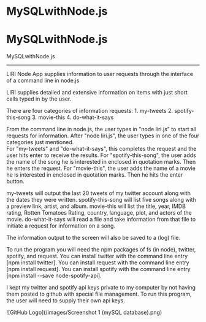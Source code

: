 # MySQLwithNode.js
# MySQLwithNode.js
MySQLwithNode.js



______________________________________________________________________

LIRI Node App supplies information to user requests through the interface of
	a command line in node.js

LIRI supplies detailed and extensive information on items with just short calls typed in 
	by the user.  

There are four categories of information requests:
	1.  my-tweets
    2.  spotify-this-song
    3.  movie-this
	4.  do-what-it-says

From the command line in node.js, the user types in "node liri.js" to start all requests for information.  After "node liri.js", the user types in one of the four categories just mentioned.  	
For "my-tweets" and "do-what-it-says", this completes the request and the user hits enter to receive the 
	results.  For "spotify-this-song", the user adds the name of the song he is interested in enclosed in quotation marks.  Then he enters the request.  For "movie-this", the user adds the name of a movie he is interested in enclosed in quotation marks.  Then he hits the enter button. 

my-tweets will output the last 20 tweets of my twitter account along with the dates they were written.
spotify-this-song will list five songs along with a preview link, artist, and album.
movie-this will list the title, year, IMDB rating, Rotten Tomatoes Rating, country, language, plot, and 
	actors of the movie.
do-what-it-says will read a file and take information from that file to initiate a request for 
	information on a song.

The information output to the screen will also be saved to a (log) file.

To run the program you will need the npm packages of fs (in node), twitter, spotify, and request.  You can install twitter with the command line entry [npm install twitter].  You can install request with the command line entry [npm install request].  You can install spotify with the command line entry [npm install --save node-spotify-api].

I kept my twitter and spotify api keys private to my computer by not having them posted to github with special file management.  To run this program, the user will need to supply their own api keys.



![GitHub Logo](/images/Screenshot 1 (mySQL database).png)